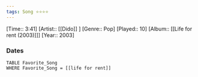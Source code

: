```yaml
---
tags: Song ⭐⭐⭐⭐ 
---
```

[Time:: 3:41]
[Artist:: [[Dido]] ]
[Genre:: Pop]
[Played:: 10]
[Album:: [[Life for rent (2003)]]]
[Year:: 2003]
### Dates
````dataview
TABLE Favorite_Song
WHERE Favorite_Song = [[life for rent]]
````
